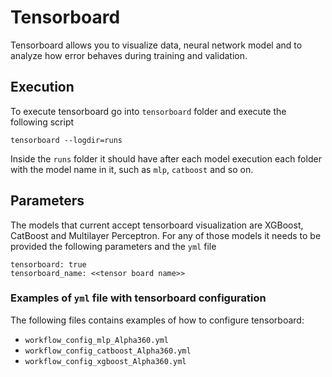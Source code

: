 # Tensorboard

Tensorboard allows you to visualize data, neural network model and to analyze how error behaves during training and validation. 

## Execution

To execute tensorboard go into `tensorboard` folder and execute the following script

```
tensorboard --logdir=runs
```

Inside the `runs` folder it should have after each model execution each folder with the model name in it, such as `mlp`, `catboost` and so on.

## Parameters

The models that current accept tensorboard visualization are XGBoost, CatBoost and Multilayer Perceptron. For any of those models it needs to be provided the following parameters and the `yml` file

```
tensorboard: true
tensorboard_name: <<tensor board name>>
```
### Examples of `yml` file with tensorboard configuration

The following files contains examples of how to configure tensorboard:

- `workflow_config_mlp_Alpha360.yml`
- `workflow_config_catboost_Alpha360.yml`
- `workflow_config_xgboost_Alpha360.yml`

